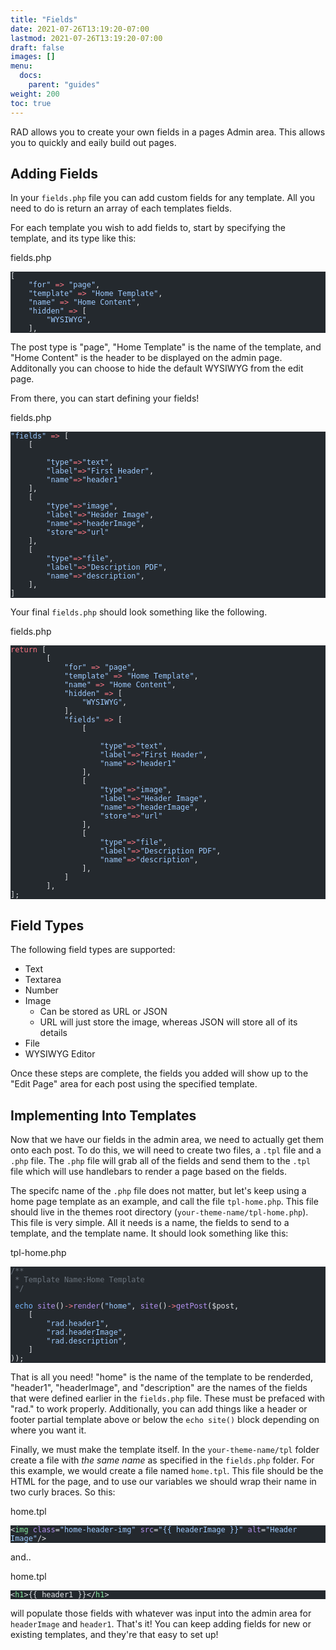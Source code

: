 ```yaml
---
title: "Fields"
date: 2021-07-26T13:19:20-07:00
lastmod: 2021-07-26T13:19:20-07:00
draft: false
images: []
menu:
  docs:
    parent: "guides"
weight: 200
toc: true
---
```

RAD allows you to create your own fields in a pages Admin area. This allows you to quickly and eaily build out pages.

## Adding Fields

In your `fields.php` file you can add custom fields for any template. All you need to do is return an array of each templates fields. 

For each template you wish to add fields to, start by specifying the template, and its type like this:

<div class="code-heading">fields.php</div>

<pre class="torchlight" style="background-color: #24292e; --theme-selection-background: #39414a;" data-torchlight-processed="3449c9e5e332f1dbb81505cd739fbf3f"><code data-language="php"><!-- Syntax highlighted by torchlight.dev --><div class='line'><span style="color: #E1E4E8;">[</span></div><div class='line'><span style="color: #E1E4E8;">    </span><span style="color: #9ECBFF;">&quot;for&quot;</span><span style="color: #E1E4E8;"> </span><span style="color: #F97583;">=&gt;</span><span style="color: #E1E4E8;"> </span><span style="color: #9ECBFF;">&quot;page&quot;</span><span style="color: #E1E4E8;">,</span></div><div class='line'><span style="color: #E1E4E8;">    </span><span style="color: #9ECBFF;">&quot;template&quot;</span><span style="color: #E1E4E8;"> </span><span style="color: #F97583;">=&gt;</span><span style="color: #E1E4E8;"> </span><span style="color: #9ECBFF;">&quot;Home Template&quot;</span><span style="color: #E1E4E8;">,</span></div><div class='line'><span style="color: #E1E4E8;">    </span><span style="color: #9ECBFF;">&quot;name&quot;</span><span style="color: #E1E4E8;"> </span><span style="color: #F97583;">=&gt;</span><span style="color: #E1E4E8;"> </span><span style="color: #9ECBFF;">&quot;Home Content&quot;</span><span style="color: #E1E4E8;">,</span></div><div class='line'><span style="color: #E1E4E8;">    </span><span style="color: #9ECBFF;">&quot;hidden&quot;</span><span style="color: #E1E4E8;"> </span><span style="color: #F97583;">=&gt;</span><span style="color: #E1E4E8;"> [</span></div><div class='line'><span style="color: #E1E4E8;">        </span><span style="color: #9ECBFF;">&quot;WYSIWYG&quot;</span><span style="color: #E1E4E8;">,</span></div><div class='line'><span style="color: #E1E4E8;">    ],</span></div><textarea data-torchlight-original="true" style="display: none !important;">[
    "for" =&gt; "page",
    "template" =&gt; "Home Template",
    "name" =&gt; "Home Content",
    "hidden" =&gt; [
        "WYSIWYG",
    ],</textarea></code></pre>
The post type is "page", "Home Template" is the name of the template, and "Home Content" is the header to be displayed on the admin page. Additonally you can choose to hide the default WYSIWYG from the edit page.

From there, you can start defining your fields!

<div class="code-heading">fields.php</div>

<pre class="torchlight has-focus-lines" style="background-color: #24292e; --theme-selection-background: #39414a;" data-torchlight-processed="3449c9e5e332f1dbb81505cd739fbf3f"><code data-language="php"><!-- Syntax highlighted by torchlight.dev --><div class='line'><span style="color: #9ECBFF;">&quot;fields&quot;</span><span style="color: #E1E4E8;"> </span><span style="color: #F97583;">=&gt;</span><span style="color: #E1E4E8;"> [</span></div><div class='line'><span style="color: #E1E4E8;">    [</span></div><div class='line'><span style="color: #E1E4E8;">        </span></div><div class='line'><span style="color: #E1E4E8;">        </span><span style="color: #9ECBFF;">&quot;type&quot;</span><span style="color: #F97583;">=&gt;</span><span style="color: #9ECBFF;">&quot;text&quot;</span><span style="color: #E1E4E8;">,</span></div><div class='line'><span style="color: #E1E4E8;">        </span><span style="color: #9ECBFF;">&quot;label&quot;</span><span style="color: #F97583;">=&gt;</span><span style="color: #9ECBFF;">&quot;First Header&quot;</span><span style="color: #E1E4E8;">,</span></div><div class='line'><span style="color: #E1E4E8;">        </span><span style="color: #9ECBFF;">&quot;name&quot;</span><span style="color: #F97583;">=&gt;</span><span style="color: #9ECBFF;">&quot;header1&quot;</span></div><div class='line'><span style="color: #E1E4E8;">    ],</span></div><div class='line line-focus'><span style="color: #E1E4E8;">    [ </span></div><div class='line line-focus'><span style="color: #E1E4E8;">        </span><span style="color: #9ECBFF;">&quot;type&quot;</span><span style="color: #F97583;">=&gt;</span><span style="color: #9ECBFF;">&quot;image&quot;</span><span style="color: #E1E4E8;">,</span></div><div class='line line-focus'><span style="color: #E1E4E8;">        </span><span style="color: #9ECBFF;">&quot;label&quot;</span><span style="color: #F97583;">=&gt;</span><span style="color: #9ECBFF;">&quot;Header Image&quot;</span><span style="color: #E1E4E8;">,</span></div><div class='line line-focus'><span style="color: #E1E4E8;">        </span><span style="color: #9ECBFF;">&quot;name&quot;</span><span style="color: #F97583;">=&gt;</span><span style="color: #9ECBFF;">&quot;headerImage&quot;</span><span style="color: #E1E4E8;">,</span></div><div class='line line-focus'><span style="color: #E1E4E8;">        </span><span style="color: #9ECBFF;">&quot;store&quot;</span><span style="color: #F97583;">=&gt;</span><span style="color: #9ECBFF;">&quot;url&quot;</span></div><div class='line line-focus'><span style="color: #E1E4E8;">    ],</span></div><div class='line'><span style="color: #E1E4E8;">    [</span></div><div class='line'><span style="color: #E1E4E8;">        </span><span style="color: #9ECBFF;">&quot;type&quot;</span><span style="color: #F97583;">=&gt;</span><span style="color: #9ECBFF;">&quot;file&quot;</span><span style="color: #E1E4E8;">,</span></div><div class='line'><span style="color: #E1E4E8;">        </span><span style="color: #9ECBFF;">&quot;label&quot;</span><span style="color: #F97583;">=&gt;</span><span style="color: #9ECBFF;">&quot;Description PDF&quot;</span><span style="color: #E1E4E8;">,</span></div><div class='line'><span style="color: #E1E4E8;">        </span><span style="color: #9ECBFF;">&quot;name&quot;</span><span style="color: #F97583;">=&gt;</span><span style="color: #9ECBFF;">&quot;description&quot;</span><span style="color: #E1E4E8;">,</span></div><div class='line'><span style="color: #E1E4E8;">    ],</span></div><div class='line'><span style="color: #E1E4E8;">]</span></div><textarea data-torchlight-original="true" style="display: none !important;">"fields" =&gt; [
    [
        
        "type"=&gt;"text",
        "label"=&gt;"First Header",
        "name"=&gt;"header1"
    ],
    [ // [tl! focus:5]
        "type"=&gt;"image",
        "label"=&gt;"Header Image",
        "name"=&gt;"headerImage",
        "store"=&gt;"url"
    ],
    [
        "type"=&gt;"file",
        "label"=&gt;"Description PDF",
        "name"=&gt;"description",
    ],
]</textarea></code></pre>


Your final `fields.php` should look something like the following. 

<div class="code-heading">fields.php</div>

<pre class="torchlight" style="background-color: #24292e; --theme-selection-background: #39414a;" data-torchlight-processed="3449c9e5e332f1dbb81505cd739fbf3f"><code data-language="php"><!-- Syntax highlighted by torchlight.dev --><div class='line'><span style="color: #F97583;">return</span><span style="color: #E1E4E8;"> [</span></div><div class='line'><span style="color: #E1E4E8;">        [</span></div><div class='line'><span style="color: #E1E4E8;">            </span><span style="color: #9ECBFF;">&quot;for&quot;</span><span style="color: #E1E4E8;"> </span><span style="color: #F97583;">=&gt;</span><span style="color: #E1E4E8;"> </span><span style="color: #9ECBFF;">&quot;page&quot;</span><span style="color: #E1E4E8;">,</span></div><div class='line'><span style="color: #E1E4E8;">            </span><span style="color: #9ECBFF;">&quot;template&quot;</span><span style="color: #E1E4E8;"> </span><span style="color: #F97583;">=&gt;</span><span style="color: #E1E4E8;"> </span><span style="color: #9ECBFF;">&quot;Home Template&quot;</span><span style="color: #E1E4E8;">,</span></div><div class='line'><span style="color: #E1E4E8;">            </span><span style="color: #9ECBFF;">&quot;name&quot;</span><span style="color: #E1E4E8;"> </span><span style="color: #F97583;">=&gt;</span><span style="color: #E1E4E8;"> </span><span style="color: #9ECBFF;">&quot;Home Content&quot;</span><span style="color: #E1E4E8;">,</span></div><div class='line'><span style="color: #E1E4E8;">            </span><span style="color: #9ECBFF;">&quot;hidden&quot;</span><span style="color: #E1E4E8;"> </span><span style="color: #F97583;">=&gt;</span><span style="color: #E1E4E8;"> [</span></div><div class='line'><span style="color: #E1E4E8;">                </span><span style="color: #9ECBFF;">&quot;WYSIWYG&quot;</span><span style="color: #E1E4E8;">,</span></div><div class='line'><span style="color: #E1E4E8;">            ],</span></div><div class='line'><span style="color: #E1E4E8;">            </span><span style="color: #9ECBFF;">&quot;fields&quot;</span><span style="color: #E1E4E8;"> </span><span style="color: #F97583;">=&gt;</span><span style="color: #E1E4E8;"> [</span></div><div class='line'><span style="color: #E1E4E8;">                [</span></div><div class='line'><span style="color: #E1E4E8;">                    </span></div><div class='line'><span style="color: #E1E4E8;">                    </span><span style="color: #9ECBFF;">&quot;type&quot;</span><span style="color: #F97583;">=&gt;</span><span style="color: #9ECBFF;">&quot;text&quot;</span><span style="color: #E1E4E8;">,</span></div><div class='line'><span style="color: #E1E4E8;">                    </span><span style="color: #9ECBFF;">&quot;label&quot;</span><span style="color: #F97583;">=&gt;</span><span style="color: #9ECBFF;">&quot;First Header&quot;</span><span style="color: #E1E4E8;">,</span></div><div class='line'><span style="color: #E1E4E8;">                    </span><span style="color: #9ECBFF;">&quot;name&quot;</span><span style="color: #F97583;">=&gt;</span><span style="color: #9ECBFF;">&quot;header1&quot;</span></div><div class='line'><span style="color: #E1E4E8;">                ],</span></div><div class='line'><span style="color: #E1E4E8;">                [ </span></div><div class='line'><span style="color: #E1E4E8;">                    </span><span style="color: #9ECBFF;">&quot;type&quot;</span><span style="color: #F97583;">=&gt;</span><span style="color: #9ECBFF;">&quot;image&quot;</span><span style="color: #E1E4E8;">,</span></div><div class='line'><span style="color: #E1E4E8;">                    </span><span style="color: #9ECBFF;">&quot;label&quot;</span><span style="color: #F97583;">=&gt;</span><span style="color: #9ECBFF;">&quot;Header Image&quot;</span><span style="color: #E1E4E8;">,</span></div><div class='line'><span style="color: #E1E4E8;">                    </span><span style="color: #9ECBFF;">&quot;name&quot;</span><span style="color: #F97583;">=&gt;</span><span style="color: #9ECBFF;">&quot;headerImage&quot;</span><span style="color: #E1E4E8;">,</span></div><div class='line'><span style="color: #E1E4E8;">                    </span><span style="color: #9ECBFF;">&quot;store&quot;</span><span style="color: #F97583;">=&gt;</span><span style="color: #9ECBFF;">&quot;url&quot;</span></div><div class='line'><span style="color: #E1E4E8;">                ],</span></div><div class='line'><span style="color: #E1E4E8;">                [</span></div><div class='line'><span style="color: #E1E4E8;">                    </span><span style="color: #9ECBFF;">&quot;type&quot;</span><span style="color: #F97583;">=&gt;</span><span style="color: #9ECBFF;">&quot;file&quot;</span><span style="color: #E1E4E8;">,</span></div><div class='line'><span style="color: #E1E4E8;">                    </span><span style="color: #9ECBFF;">&quot;label&quot;</span><span style="color: #F97583;">=&gt;</span><span style="color: #9ECBFF;">&quot;Description PDF&quot;</span><span style="color: #E1E4E8;">,</span></div><div class='line'><span style="color: #E1E4E8;">                    </span><span style="color: #9ECBFF;">&quot;name&quot;</span><span style="color: #F97583;">=&gt;</span><span style="color: #9ECBFF;">&quot;description&quot;</span><span style="color: #E1E4E8;">,</span></div><div class='line'><span style="color: #E1E4E8;">                ],</span></div><div class='line'><span style="color: #E1E4E8;">            ]</span></div><div class='line'><span style="color: #E1E4E8;">        ],</span></div><div class='line'><span style="color: #E1E4E8;">];</span></div><textarea data-torchlight-original="true" style="display: none !important;">return [
        [
            "for" =&gt; "page",
            "template" =&gt; "Home Template",
            "name" =&gt; "Home Content",
            "hidden" =&gt; [
                "WYSIWYG",
            ],
            "fields" =&gt; [
                [
                    
                    "type"=&gt;"text",
                    "label"=&gt;"First Header",
                    "name"=&gt;"header1"
                ],
                [ 
                    "type"=&gt;"image",
                    "label"=&gt;"Header Image",
                    "name"=&gt;"headerImage",
                    "store"=&gt;"url"
                ],
                [
                    "type"=&gt;"file",
                    "label"=&gt;"Description PDF",
                    "name"=&gt;"description",
                ],
            ]
        ],
];
</textarea></code></pre>

## Field Types

The following field types are supported:

* Text
* Textarea
* Number
* Image
    * Can be stored as URL or JSON
    * URL will just store the image, whereas JSON will store all of its details
* File
* WYSIWYG Editor

Once these steps are complete, the fields you added will show up to the "Edit Page" area for each post using the specified template. 


## Implementing Into Templates

Now that we have our fields in the admin area, we need to actually get them onto each post. To do this, we will need to create two files, a `.tpl` file and a `.php` file. The `.php` file will grab all of the fields and send them to the `.tpl` file which will use handlebars to render a page based on the fields.

The specifc name of the `.php` file does not matter, but let's keep using a home page template as an example, and call the file `tpl-home.php`. This file should live in the themes root directory (`your-theme-name/tpl-home.php`). This file is very simple. All it needs is a name, the fields to send to a template, and the template name. It should look something like this:

<div class="code-heading">tpl-home.php</div>

<pre class="torchlight" style="background-color: #24292e; --theme-selection-background: #39414a;" data-torchlight-processed="3449c9e5e332f1dbb81505cd739fbf3f"><code data-language="php"><!-- Syntax highlighted by torchlight.dev --><div class='line'><span style="color: #6A737D;">/**</span></div><div class='line'><span style="color: #6A737D;"> * Template Name:Home Template</span></div><div class='line'><span style="color: #6A737D;"> */</span></div><div class='line'>&nbsp;</div><div class='line'><span style="color: #E1E4E8;"> </span><span style="color: #79B8FF;">echo</span><span style="color: #E1E4E8;"> </span><span style="color: #B392F0;">site</span><span style="color: #E1E4E8;">()</span><span style="color: #F97583;">-&gt;</span><span style="color: #B392F0;">render</span><span style="color: #E1E4E8;">(</span><span style="color: #9ECBFF;">&quot;home&quot;</span><span style="color: #E1E4E8;">, </span><span style="color: #B392F0;">site</span><span style="color: #E1E4E8;">()</span><span style="color: #F97583;">-&gt;</span><span style="color: #B392F0;">getPost</span><span style="color: #E1E4E8;">($post, </span></div><div class='line'><span style="color: #E1E4E8;">    [</span></div><div class='line'><span style="color: #E1E4E8;">        </span><span style="color: #9ECBFF;">&quot;rad.header1&quot;</span><span style="color: #E1E4E8;">,</span></div><div class='line'><span style="color: #E1E4E8;">        </span><span style="color: #9ECBFF;">&quot;rad.headerImage&quot;</span><span style="color: #E1E4E8;">,</span></div><div class='line'><span style="color: #E1E4E8;">        </span><span style="color: #9ECBFF;">&quot;rad.description&quot;</span><span style="color: #E1E4E8;">,</span></div><div class='line'><span style="color: #E1E4E8;">    ]  </span></div><div class='line'><span style="color: #E1E4E8;">));</span></div><textarea data-torchlight-original="true" style="display: none !important;">/**
 * Template Name:Home Template
 */

 echo site()-&gt;render("home", site()-&gt;getPost($post, 
    [
        "rad.header1",
        "rad.headerImage",
        "rad.description",
    ]  
));</textarea></code></pre>

That is all you need! "home" is the name of the template to be renderded, "header1", "headerImage", and "description" are the names of the fields that were defined earlier in the `fields.php` file. These must be prefaced with "rad." to work properly. Additionally, you can add things like a header or footer partial template above or below the `echo site()` block depending on where you want it.

Finally, we must make the template itself. In the `your-theme-name/tpl` folder create a file with <i>the same name</i> as specified in the `fields.php` folder. For this example, we would create a file named `home.tpl`. This file should be the HTML for the page, and to use our variables we should wrap their name in two curly braces. So this:

<div class="code-heading">home.tpl</div>

<pre class="torchlight" style="background-color: #24292e; --theme-selection-background: #39414a;" data-torchlight-processed="3449c9e5e332f1dbb81505cd739fbf3f"><code data-language="html"><!-- Syntax highlighted by torchlight.dev --><div class='line'><span style="color: #E1E4E8;">&lt;</span><span style="color: #85E89D;">img</span><span style="color: #E1E4E8;"> </span><span style="color: #B392F0;">class</span><span style="color: #E1E4E8;">=</span><span style="color: #9ECBFF;">&quot;home-header-img&quot;</span><span style="color: #E1E4E8;"> </span><span style="color: #B392F0;">src</span><span style="color: #E1E4E8;">=</span><span style="color: #9ECBFF;">&quot;{{ headerImage }}&quot;</span><span style="color: #E1E4E8;"> </span><span style="color: #B392F0;">alt</span><span style="color: #E1E4E8;">=</span><span style="color: #9ECBFF;">&quot;Header Image&quot;</span><span style="color: #E1E4E8;">/&gt;</span></div><textarea data-torchlight-original="true" style="display: none !important;">&lt;xmp&gt;&lt;img class="home-header-img" src="{{ headerImage }}" alt="Header Image"/&gt;&lt;/xmp&gt;</textarea></code></pre>

and..

<div class="code-heading">home.tpl</div>

<pre class="torchlight" style="background-color: #24292e; --theme-selection-background: #39414a;" data-torchlight-processed="3449c9e5e332f1dbb81505cd739fbf3f"><code data-language="html"><!-- Syntax highlighted by torchlight.dev --><div class='line'><span style="color: #E1E4E8;">&lt;</span><span style="color: #85E89D;">h1</span><span style="color: #E1E4E8;">&gt;{{ header1 }}&lt;/</span><span style="color: #85E89D;">h1</span><span style="color: #E1E4E8;">&gt;</span></div><textarea data-torchlight-original="true" style="display: none !important;">&lt;xmp&gt;&lt;h1&gt;{{ header1 }}&lt;/h1&gt;&lt;/xmp&gt;</textarea></code></pre>

will populate those fields with whatever was input into the admin area for `headerImage` and `header1`. That's it! You can keep adding fields for new or existing templates, and they're that easy to set up!
